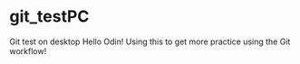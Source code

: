 # git_testPC
Git test on desktop
Hello Odin! Using this to get more practice using the Git workflow!